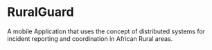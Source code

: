 # RuralGuard
A mobile Application that uses the concept of distributed systems for incident reporting and coordination in African Rural areas.
